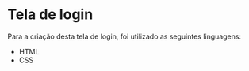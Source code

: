 <h1>Tela de login</h1>

<p>Para a criação desta tela de login, foi utilizado as seguintes linguagens:</p>
<ul>
  <li>HTML</li>
  <li>CSS</li>
</ul>
